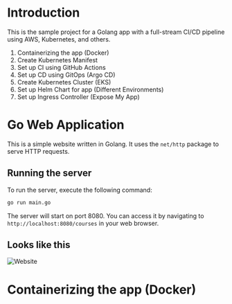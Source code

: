 # Introduction
This is the sample project for a Golang app with a full-stream CI/CD pipeline using AWS, Kubernetes, and others.

1. Containerizing the app (Docker)
2. Create Kubernetes Manifest
3. Set up CI using GitHub Actions
4. Set up CD using GitOps (Argo CD)
5. Create Kubernetes Cluster (EKS)
6. Set up Helm Chart for app (Different Environments)
7. Set up Ingress Controller (Expose My App)

# Go Web Application

This is a simple website written in Golang. It uses the `net/http` package to serve HTTP requests.

## Running the server

To run the server, execute the following command:

```bash
go run main.go
```

The server will start on port 8080. You can access it by navigating to `http://localhost:8080/courses` in your web browser.

## Looks like this

![Website](static/images/golang-website.png)

# Containerizing the app (Docker)


